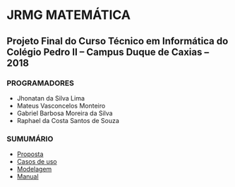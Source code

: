 # JRMG MATEMÁTICA
## Projeto Final do Curso Técnico em Informática do Colégio Pedro II – Campus Duque de Caxias – 2018

### PROGRAMADORES
* Jhonatan da Silva Lima
* Mateus Vasconcelos Monteiro
* Gabriel Barbosa Moreira da Silva
* Raphael da Costa Santos de Souza


### SUMUMÁRIO

* [Proposta](https://github.com/cp2-dc-info-projeto-final-2018/JRMG/blob/master/Proposta.md)
* [Casos de uso](https://github.com/cp2-dc-info-projeto-final-2018/JRMG/blob/master/Diagramas%20&%20Casos%20de%20Uso/casosDeUso.md#cdu-06---Visualizar-conte%C3%BAdos)
* [Modelagem](https://github.com/cp2-dc-info-projeto-final-2018/JRMG/blob/master/Modelagem.md)
* [Manual]()


